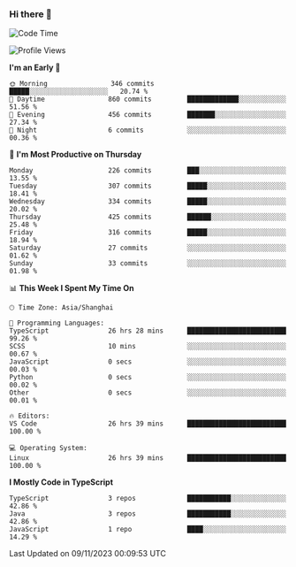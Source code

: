 ### Hi there 👋

<!--
**waynelwz/waynelwz** is a ✨ _special_ ✨ repository because its `README.md` (this file) appears on your GitHub profile.

Here are some ideas to get you started:

- 🔭 I’m currently working on ...
- 🌱 I’m currently learning ...
- 👯 I’m looking to collaborate on ...
- 🤔 I’m looking for help with ...
- 💬 Ask me about ...
- 📫 How to reach me: ...
- 😄 Pronouns: ...
- ⚡ Fun fact: ...
-->

<!--START_SECTION:waka-->
![Code Time](http://img.shields.io/badge/Code%20Time-2%2C092%20hrs%2032%20mins-blue)

![Profile Views](http://img.shields.io/badge/Profile%20Views-0-blue)

**I'm an Early 🐤** 

```text
🌞 Morning                346 commits         █████░░░░░░░░░░░░░░░░░░░░   20.74 % 
🌆 Daytime                860 commits         █████████████░░░░░░░░░░░░   51.56 % 
🌃 Evening                456 commits         ███████░░░░░░░░░░░░░░░░░░   27.34 % 
🌙 Night                  6 commits           ░░░░░░░░░░░░░░░░░░░░░░░░░   00.36 % 
```
📅 **I'm Most Productive on Thursday** 

```text
Monday                   226 commits         ███░░░░░░░░░░░░░░░░░░░░░░   13.55 % 
Tuesday                  307 commits         █████░░░░░░░░░░░░░░░░░░░░   18.41 % 
Wednesday                334 commits         █████░░░░░░░░░░░░░░░░░░░░   20.02 % 
Thursday                 425 commits         ██████░░░░░░░░░░░░░░░░░░░   25.48 % 
Friday                   316 commits         █████░░░░░░░░░░░░░░░░░░░░   18.94 % 
Saturday                 27 commits          ░░░░░░░░░░░░░░░░░░░░░░░░░   01.62 % 
Sunday                   33 commits          ░░░░░░░░░░░░░░░░░░░░░░░░░   01.98 % 
```


📊 **This Week I Spent My Time On** 

```text
🕑︎ Time Zone: Asia/Shanghai

💬 Programming Languages: 
TypeScript               26 hrs 28 mins      █████████████████████████   99.26 % 
SCSS                     10 mins             ░░░░░░░░░░░░░░░░░░░░░░░░░   00.67 % 
JavaScript               0 secs              ░░░░░░░░░░░░░░░░░░░░░░░░░   00.03 % 
Python                   0 secs              ░░░░░░░░░░░░░░░░░░░░░░░░░   00.02 % 
Other                    0 secs              ░░░░░░░░░░░░░░░░░░░░░░░░░   00.01 % 

🔥 Editors: 
VS Code                  26 hrs 39 mins      █████████████████████████   100.00 % 

💻 Operating System: 
Linux                    26 hrs 39 mins      █████████████████████████   100.00 % 
```

**I Mostly Code in TypeScript** 

```text
TypeScript               3 repos             ███████████░░░░░░░░░░░░░░   42.86 % 
Java                     3 repos             ███████████░░░░░░░░░░░░░░   42.86 % 
JavaScript               1 repo              ████░░░░░░░░░░░░░░░░░░░░░   14.29 % 
```




 Last Updated on 09/11/2023 00:09:53 UTC
<!--END_SECTION:waka-->
